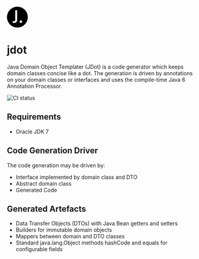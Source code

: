 ![jdot logo](logo.png)

# jdot

Java Domain Object Templater (JDot) is a code generator which keeps domain classes concise like a dot. 
The generation is driven by annotations on your domain classes or interfaces and uses the compile-time Java 6 Annotation Processor.

![CI status](https://travis-ci.org/chrisgleissner/jdot.svg?branch=master)

## Requirements
- Oracle JDK 7

## Code Generation Driver
The code generation may be driven by:
- Interface implemented by domain class and DTO
- Abstract domain class
- Generated Code

## Generated Artefacts
- Data Transfer Objects (DTOs) with Java Bean getters and setters
- Builders for immutable domain objects
- Mappers between domain and DTO classes
- Standard java.lang.Object methods hashCode and equals for configurable fields
